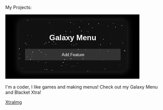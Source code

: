 My Projects:

![alt text](Screenshot.png) 

I'm a coder, I like games and making menus! Check out my Galaxy Menu and Blacket Xtra!

[XtraImg](Screenshot(1).png) 
